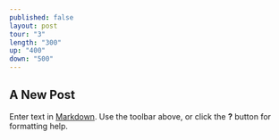 ```yaml
---
published: false
layout: post
tour: "3"
length: "300"
up: "400"
down: "500"
---
```


## A New Post

Enter text in [Markdown](http://daringfireball.net/projects/markdown/). Use the toolbar above, or click the **?** button for formatting help.
